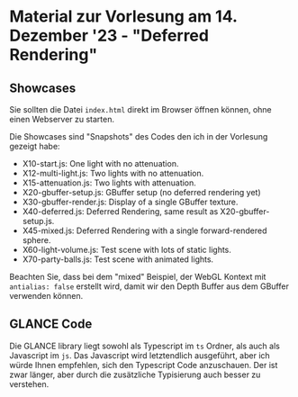 # Material zur Vorlesung am 14. Dezember '23 - "Deferred Rendering"

## Showcases

Sie sollten die Datei `index.html` direkt im Browser öffnen können, ohne einen Webserver zu starten.

Die Showcases sind "Snapshots" des Codes den ich in der Vorlesung gezeigt habe:

- X10-start.js:          One light with no attenuation.
- X12-multi-light.js:    Two lights with no attenuation.
- X15-attenuation.js:    Two lights with attenuation.
- X20-gbuffer-setup.js:  GBuffer setup (no deferred rendering yet)
- X30-gbuffer-render.js: Display of a single GBuffer texture.
- X40-deferred.js:       Deferred Rendering, same result as X20-gbuffer-setup.js.
- X45-mixed.js:          Deferred Rendering with a single forward-rendered sphere.
- X60-light-volume.js:   Test scene with lots of static lights.
- X70-party-balls.js:    Test scene with animated lights.

Beachten Sie, dass bei dem "mixed" Beispiel, der WebGL Kontext mit `antialias: false` erstellt wird, damit wir den
Depth Buffer aus dem GBuffer verwenden können.

## GLANCE Code

Die GLANCE library liegt sowohl als Typescript im `ts` Ordner, als auch als Javascript im `js`.
Das Javascript wird letztendlich ausgeführt, aber ich würde Ihnen empfehlen, sich den Typescript Code anzuschauen.
Der ist zwar länger, aber durch die zusätzliche Typisierung auch besser zu verstehen.
